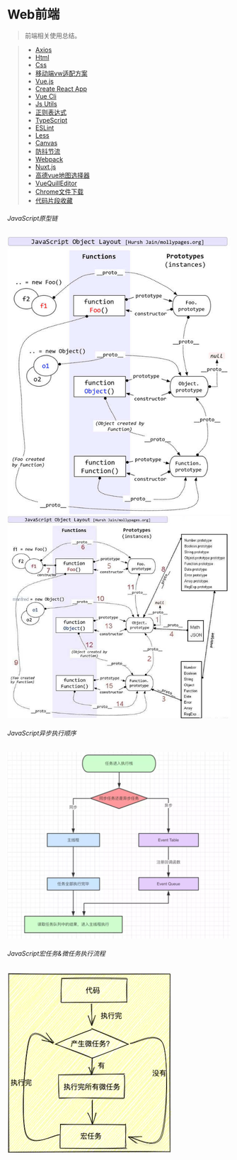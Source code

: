 # Web前端

> 前端相关使用总结。  

> * [Axios](../frontend/axios.md)
> * [Html](../frontend/html.md)
> * [Css](../frontend/css.md)
> * [移动端vw适配方案](../frontend/vw.md)
> * [Vue.js](../frontend/vuejs.md)
> * [Create React App](../frontend/cra.md)
> * [Vue Cli](../frontend/vue-cli.md)
> * [Js Utils](../frontend/js-utils.md)
> * [正则表达式](../frontend/regular.md)
> * [TypeScript](../frontend/typescript.md)
> * [ESLint](../frontend/eslint.md)
> * [Less](../frontend/less.md)
> * [Canvas](../frontend/canvas.md)
> * [防抖节流](../frontend/debounce-throttle.md)
> * [Webpack](../frontend/webpack.md)
> * [Nuxt.js](../frontend/nuxtjs.md)
> * [高德vue地图选择器](../frontend/amap-selector.md)
> * [VueQuillEditor](../frontend/vue-quill-editor.md)
> * [Chrome文件下载](../frontend/chrome-download.md)
> * [代码片段收藏](../frontend/snippet.md)

###### JavaScript原型链

![JavaScript原型链1](../assets/frontend-js-prototype-chain-1.jpg)
![JavaScript原型链2](../assets/frontend-js-prototype-chain-2.jpg)

###### JavaScript异步执行顺序

![JavaScript异步执行顺序](../assets/frontend-js-event-queue-1.png)

###### JavaScript宏任务&微任务执行流程

![JavaScript宏任务&微任务执行流程](../assets/frontend-js-event-queue-2.png)